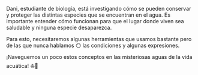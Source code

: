 Dani, estudiante de biología, está investigando cómo se pueden conservar y proteger las distintas especies que se encuentran en el agua. Es importante entender cómo funcionan para que el lugar donde viven sea saludable y ninguna especie desaparezca.

Para esto, necesitaremos algunas herramientas que usamos bastante pero de las que nunca hablamos :no_mouth: las condiciones y algunas expresiones.

¡Naveguemos un poco estos conceptos en las misteriosas aguas de la vida acuática! :boat::ocean:
